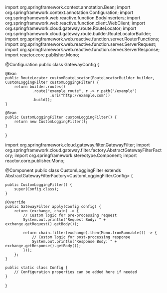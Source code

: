 import org.springframework.context.annotation.Bean;
import org.springframework.context.annotation.Configuration;
import org.springframework.web.reactive.function.BodyInserters;
import org.springframework.web.reactive.function.client.WebClient;
import org.springframework.cloud.gateway.route.RouteLocator;
import org.springframework.cloud.gateway.route.builder.RouteLocatorBuilder;
import org.springframework.web.reactive.function.server.RouterFunctions;
import org.springframework.web.reactive.function.server.ServerRequest;
import org.springframework.web.reactive.function.server.ServerResponse;
import reactor.core.publisher.Mono;

@Configuration
public class GatewayConfig {

    @Bean
    public RouteLocator customRouteLocator(RouteLocatorBuilder builder, CustomLoggingFilter customLoggingFilter) {
        return builder.routes()
                .route("example_route", r -> r.path("/example")
                        .uri("http://example.com"))
                .build();
    }

    @Bean
    public CustomLoggingFilter customLoggingFilter() {
        return new CustomLoggingFilter();
    }
}

import org.springframework.cloud.gateway.filter.GatewayFilter;
import org.springframework.cloud.gateway.filter.factory.AbstractGatewayFilterFactory;
import org.springframework.stereotype.Component;
import reactor.core.publisher.Mono;

@Component
public class CustomLoggingFilter extends AbstractGatewayFilterFactory<CustomLoggingFilter.Config> {

    public CustomLoggingFilter() {
        super(Config.class);
    }

    @Override
    public GatewayFilter apply(Config config) {
        return (exchange, chain) -> {
            // Custom logic for pre-processing request
            System.out.println("Request Body: " + exchange.getRequest().getBody());

            return chain.filter(exchange).then(Mono.fromRunnable(() -> {
                // Custom logic for post-processing response
                System.out.println("Response Body: " + exchange.getResponse().getBody());
            }));
        };
    }

    public static class Config {
        // Configuration properties can be added here if needed
    }
}
